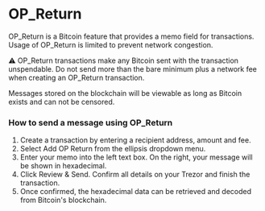 # OP\_Return

OP\_Return is a Bitcoin feature that provides a memo field for transactions. Usage of OP\_Return is limited to prevent network congestion.

⚠️ OP\_Return transactions make any Bitcoin sent with the transaction unspendable. Do not send more than the bare minimum plus a network fee when creating an OP\_Return transaction.

Messages stored on the blockchain will be viewable as long as  Bitcoin exists and can not be censored. &#x20;

### How to send a message using OP\_Return

1. Create a transaction by entering a recipient address, amount and fee.
2. Select Add OP Return from the ellipsis dropdown menu.
3. Enter your memo into the left text box. On the right, your message will be shown in hexadecimal.
4. Click Review & Send. Confirm all details on your Trezor and finish the transaction.
5. Once confirmed, the hexadecimal data can be retrieved and decoded from Bitcoin's blockchain.
